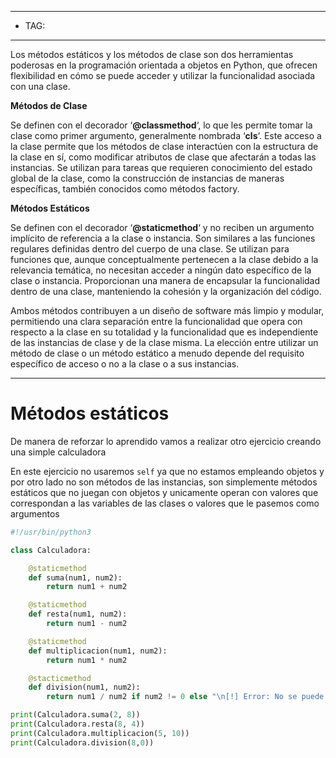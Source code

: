 

----
- TAG:
----

Los métodos estáticos y los métodos de clase son dos herramientas poderosas en la programación orientada a objetos en Python, que ofrecen flexibilidad en cómo se puede acceder y utilizar la funcionalidad asociada con una clase.

**Métodos de Clase**

Se definen con el decorador ‘**@classmethod**‘, lo que les permite tomar la clase como primer argumento, generalmente nombrada ‘**cls**‘. Este acceso a la clase permite que los métodos de clase interactúen con la estructura de la clase en sí, como modificar atributos de clase que afectarán a todas las instancias. Se utilizan para tareas que requieren conocimiento del estado global de la clase, como la construcción de instancias de maneras específicas, también conocidos como métodos factory.

**Métodos Estáticos**

Se definen con el decorador ‘**@staticmethod**‘ y no reciben un argumento implícito de referencia a la clase o instancia. Son similares a las funciones regulares definidas dentro del cuerpo de una clase. Se utilizan para funciones que, aunque conceptualmente pertenecen a la clase debido a la relevancia temática, no necesitan acceder a ningún dato específico de la clase o instancia. Proporcionan una manera de encapsular la funcionalidad dentro de una clase, manteniendo la cohesión y la organización del código.

Ambos métodos contribuyen a un diseño de software más limpio y modular, permitiendo una clara separación entre la funcionalidad que opera con respecto a la clase en su totalidad y la funcionalidad que es independiente de las instancias de clase y de la clase misma. La elección entre utilizar un método de clase o un método estático a menudo depende del requisito específico de acceso o no a la clase o a sus instancias.

---
# Métodos estáticos

De manera de reforzar lo aprendido vamos a realizar otro ejercicio creando una simple calculadora

En este ejercicio no usaremos `self` ya que no estamos empleando objetos y por otro lado no son métodos de las instancias, son simplemente métodos estáticos que no juegan con objetos y unicamente operan con valores que correspondan a las variables de las clases o valores que le pasemos como argumentos

```python
#!/usr/bin/python3

class Calculadora:

	@staticmethod
	def suma(num1, num2):
		return num1 + num2

	@staticmethod
	def resta(num1, num2):
		return num1 - num2

	@staticmethod
	def multiplicacion(num1, num2):
		return num1 * num2

	@stacticmethod
	def division(num1, num2):
		return num1 / num2 if num2 != 0 else "\n[!] Error: No se puede dividir un número entre cero\n"

print(Calculadora.suma(2, 8))
print(Calculadora.resta(8, 4))
print(Calculadora.multiplicacion(5, 10))
print(Calculadora.division(8,0))
```